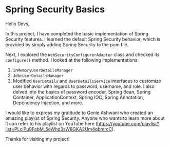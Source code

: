 # Spring Security Basics
Hello Devs,

In this project, I have completed the basic implementation of Spring Security features. I learned the default Spring Security behavior, which is provided by simply adding Spring Security to the pom file.

Next, I explored the `WebSecurityConfigurerAdapter` class and checked its `configure()` method. I looked at the following implementations:

  1. `InMemoryUserDetailsManager`
  2. `JdbcUserDetailsManager`
  3. Modified `UserDetails` and `UserDetailsService` interfaces to customize user behavior with regards to password, username, and role.
I also delved into the basics of password encoder, Spring Bean, Spring Container, ApplicationContext, Spring IOC, Spring Annotation, Dependency Injection, and more.

I would like to express my gratitude to Genie Ashwani who created an amazing playlist of Spring Security. Anyone who wants to learn more about it can refer to his playlist on YouTube here (https://youtube.com/playlist?list=PLciPu9FabM_5eWhd3sW8GKA2Um4qbmrcC).

Thanks for visiting my project!
